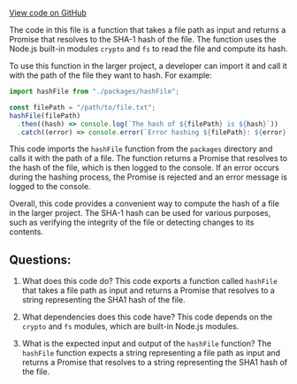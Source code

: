 [View code on GitHub](https://github.com/gaerongsalon/blog/imaging/lib/hashFile.ts)

The code in this file is a function that takes a file path as input and returns a Promise that resolves to the SHA-1 hash of the file. The function uses the Node.js built-in modules `crypto` and `fs` to read the file and compute its hash.

To use this function in the larger project, a developer can import it and call it with the path of the file they want to hash. For example:

```javascript
import hashFile from "./packages/hashFile";

const filePath = "/path/to/file.txt";
hashFile(filePath)
  .then((hash) => console.log(`The hash of ${filePath} is ${hash}`))
  .catch((error) => console.error(`Error hashing ${filePath}: ${error}`));
```

This code imports the `hashFile` function from the `packages` directory and calls it with the path of a file. The function returns a Promise that resolves to the hash of the file, which is then logged to the console. If an error occurs during the hashing process, the Promise is rejected and an error message is logged to the console.

Overall, this code provides a convenient way to compute the hash of a file in the larger project. The SHA-1 hash can be used for various purposes, such as verifying the integrity of the file or detecting changes to its contents.
## Questions: 
 1. What does this code do?
   This code exports a function called `hashFile` that takes a file path as input and returns a Promise that resolves to a string representing the SHA1 hash of the file.

2. What dependencies does this code have?
   This code depends on the `crypto` and `fs` modules, which are built-in Node.js modules.

3. What is the expected input and output of the `hashFile` function?
   The `hashFile` function expects a string representing a file path as input and returns a Promise that resolves to a string representing the SHA1 hash of the file.